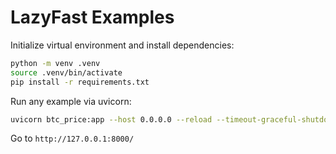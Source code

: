 # LazyFast Examples

Initialize virtual environment and install dependencies:
```bash
python -m venv .venv
source .venv/bin/activate
pip install -r requirements.txt
```
Run any example via uvicorn:
```bash
uvicorn btc_price:app --host 0.0.0.0 --reload --timeout-graceful-shutdown 1
``` 
Go to `http://127.0.0.1:8000/`
